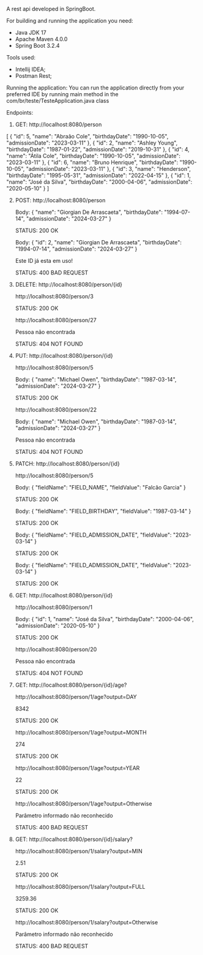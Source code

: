 A rest api developed in SpringBoot.

For building and running the application you need:
- Java JDK 17
- Apache Maven 4.0.0
- Spring Boot 3.2.4

Tools used:
- Intellij IDEA;
- Postman Rest;

Running the application:
You can run the application directly from your preferred IDE by running main method in the com/br/teste/TesteApplication.java class

Endpoints:
1. GET: http://localhost:8080/person

[
    {
        "id": 5,
        "name": "Abraão Cole",
        "birthdayDate": "1990-10-05",
        "admissionDate": "2023-03-11"
    },
    {
        "id": 2,
        "name": "Ashley Young",
        "birthdayDate": "1987-01-22",
        "admissionDate": "2019-10-31"
    },
    {
        "id": 4,
        "name": "Átila Cole",
        "birthdayDate": "1990-10-05",
        "admissionDate": "2023-03-11"
    },
    {
        "id": 6,
        "name": "Bruno Henrique",
        "birthdayDate": "1990-10-05",
        "admissionDate": "2023-03-11"
    },
    {
        "id": 3,
        "name": "Henderson",
        "birthdayDate": "1995-05-31",
        "admissionDate": "2022-04-15"
    },
    {
        "id": 1,
        "name": "José da Silva",
        "birthdayDate": "2000-04-06",
        "admissionDate": "2020-05-10"
    }
]

2. POST: http://localhost:8080/person

   Body:
       {
        "name": "Giorgian De Arrascaeta",
        "birthdayDate": "1994-07-14",
        "admissionDate": "2024-03-27"
      }

   STATUS: 200 OK

   Body:
       {
        "id": 2,
        "name": "Giorgian De Arrascaeta",
        "birthdayDate": "1994-07-14",
        "admissionDate": "2024-03-27"
      }

   Este ID já esta em uso!

   STATUS: 400 BAD REQUEST
   

3. DELETE: http://localhost:8080/person/{id}

   http://localhost:8080/person/3

   STATUS: 200 OK

   http://localhost:8080/person/27

   Pessoa não encontrada

   STATUS: 404 NOT FOUND


4. PUT: http://localhost:8080/person/{id}

   http://localhost:8080/person/5

   Body:
        {
         "name": "Michael Owen",
         "birthdayDate": "1987-03-14",
         "admissionDate": "2024-03-27"
        }

   STATUS: 200 OK

   http://localhost:8080/person/22

   Body:
        {
         "name": "Michael Owen",
         "birthdayDate": "1987-03-14",
         "admissionDate": "2024-03-27"
        }

   Pessoa não encontrada

   STATUS: 404 NOT FOUND
   

5. PATCH: http://localhost:8080/person/{id}

   http://localhost:8080/person/5

   Body:
        {
         "fieldName": "FIELD_NAME",
         "fieldValue": "Falcão Garcia"
        }

   STATUS: 200 OK

   Body:
        {
         "fieldName": "FIELD_BIRTHDAY",
         "fieldValue": "1987-03-14"
        }

   STATUS: 200 OK

   Body:
        {
         "fieldName": "FIELD_ADMISSION_DATE",
         "fieldValue": "2023-03-14"
        }

   STATUS: 200 OK

   Body:
        {
         "fieldName": "FIELD_ADMISSION_DATE",
         "fieldValue": "2023-03-14"
        }

   STATUS: 200 OK


6. GET: http://localhost:8080/person/{id}

   http://localhost:8080/person/1

   Body:
       {
        "id": 1,
        "name": "José da Silva",
        "birthdayDate": "2000-04-06",
        "admissionDate": "2020-05-10"
       }

   STATUS: 200 OK

   http://localhost:8080/person/20

   Pessoa não encontrada

   STATUS: 404 NOT FOUND


7. GET: http://localhost:8080/person/{id}/age?

    http://localhost:8080/person/1/age?output=DAY

    8342

    STATUS: 200 OK

    http://localhost:8080/person/1/age?output=MONTH

    274

    STATUS: 200 OK

    http://localhost:8080/person/1/age?output=YEAR

    22

    STATUS: 200 OK

    http://localhost:8080/person/1/age?output=Otherwise

    Parâmetro informado não reconhecido

    STATUS: 400 BAD REQUEST

8. GET: http://localhost:8080/person/{id}/salary?

   http://localhost:8080/person/1/salary?output=MIN

    2.51

    STATUS: 200 OK

   http://localhost:8080/person/1/salary?output=FULL

    3259.36
    
    STATUS: 200 OK
    
   http://localhost:8080/person/1/salary?output=Otherwise
   
    Parâmetro informado não reconhecido
    
    STATUS: 400 BAD REQUEST

